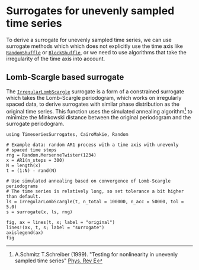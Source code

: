 # Surrogates for unevenly sampled time series

To derive a surrogate for unevenly sampled time series, we can use surrogate methods which which does not explicitly use the time axis like [`RandomShuffle`](@ref) or [`BlockShuffle`](@ref), or we need to use algorithms that take the irregularity of the time axis into account.

## Lomb-Scargle based surrogate

The [`IrregularLombScargle`](@ref) surrogate is a form of a constrained surrogate which takes the Lomb-Scargle periodogram, which works on irregularly spaced data, to derive surrogates with similar phase distribution as the original time series.
This function uses the simulated annealing algorithm[^SchmitzSchreiber1999] to minimize the Minkowski distance between the original periodogram and the surrogate periodogram.

```@example MAIN
using TimeseriesSurrogates, CairoMakie, Random

# Example data: random AR1 process with a time axis with unevenly 
# spaced time steps
rng = Random.MersenneTwister(1234)
x = AR1(n_steps = 300)
N = length(x)
t = (1:N) - rand(N) 

# Use simulated annealing based on convergence of Lomb-Scargle periodograms
# The time series is relatively long, so set tolerance a bit higher than default.
ls = IrregularLombScargle(t, n_total = 100000, n_acc = 50000, tol = 5.0)
s = surrogate(x, ls, rng)

fig, ax = lines(t, x; label = "original")
lines!(ax, t, s; label = "surrogate")
axislegend(ax)
fig
```

[^SchmitzSchreiber1999]: A.Schmitz T.Schreiber (1999). "Testing for nonlinearity in unevenly sampled time series" [Phys. Rev E](https://journaIrregularLombScargle.aps.org/pre/pdf/10.1103/PhysRevE.59.4044)
